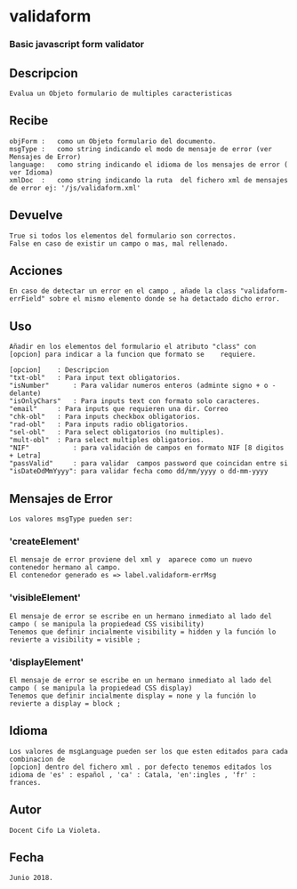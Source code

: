# validaform

### Basic javascript form validator


## Descripcion	
	Evalua un Objeto formulario de multiples caracteristicas

## Recibe		
	objForm	:	como un Objeto formulario del documento. 
	msgType	:	como string indicando el modo de mensaje de error (ver Mensajes de Error)
	language:	como string indicando el idioma de los mensajes de error ( ver Idioma)
	xmlDoc	:	como string indicando la ruta  del fichero xml de mensajes de error ej: '/js/validaform.xml'

## Devuelve		
	True si todos los elementos del formulario son correctos.
	False en caso de existir un campo o mas, mal rellenado.
## Acciones  
	En caso de detectar un error en el campo , añade la class "validaform-errField" sobre el mismo elemento donde se ha detactado dicho error.
					 
## Uso	
	Añadir en los elementos del formulario el atributo "class" con [opcion] para indicar a la funcion que formato se  	requiere.
					
	[opcion]	: Descripcion
	"txt-obl"	: Para input text obligatorios.
	"isNumber"      : Para validar numeros enteros (adminte signo + o - delante)
	"isOnlyChars" 	: Para inputs text con formato solo caracteres.
	"email"		: Para inputs que requieren una dir. Correo
	"chk-obl"	: Para inputs checkbox obligatorios.
	"rad-obl"	: Para inputs radio obligatorios.
	"sel-obl"	: Para select obligatorios (no multiples).
	"mult-obl"	: Para select multiples obligatorios.
	"NIF"           : para validación de campos en formato NIF [8 digitos + Letra]
	"passValid"     : para validar  campos password que coincidan entre si
	"isDateDdMmYyyy": para validar fecha como dd/mm/yyyy o dd-mm-yyyy
				
## Mensajes de Error 
	Los valores msgType pueden ser:
				
###  'createElement' 	
	El mensaje de error proviene del xml y  aparece como un nuevo contenedor hermano al campo.
	El contenedor generado es => label.validaform-errMsg
###  'visibleElement'
	El mensaje de error se escribe en un hermano inmediato al lado del campo ( se manipula la propiedead CSS visibility)
 	Tenemos que definir incialmente visibility = hidden y la función lo revierte a visibility = visible ;
###  'displayElement'
	El mensaje de error se escribe en un hermano inmediato al lado del campo ( se manipula la propiedead CSS display)
	Tenemos que definir incialmente display = none y la función lo revierte a display = block ;
## Idioma
	Los valores de msgLanguage pueden ser los que esten editados para cada combinacion de 
	[opcion] dentro del fichero xml . por defecto tenemos editados los idioma de 'es' : español , 'ca' : Catala, 'en':ingles , 'fr' : frances. 

## Autor		
	Docent Cifo La Violeta.				
## Fecha		
	Junio 2018.
